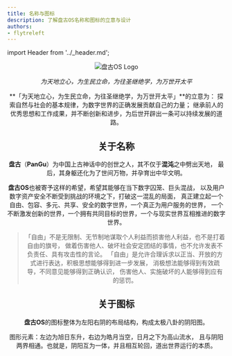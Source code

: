 ```yaml
---
title: 名称与图标
description: 了解盘古OS名称和图标的立意与设计
authors:
- flytreleft
---
```


import Header from '../_header.md';

<Header />


<p style={{textAlign: 'center'}}>
  <img
    src="/img/pangu-os/logo.svg"
    alt="盘古OS Logo"
    style={{width: '418px'}}
  />
  <figcaption>
    <em>为天地立心，为生民立命，为往圣继绝学，为万世开太平</em>
  </figcaption>
</p>


**「为天地立心，为生民立命，为往圣继绝学，为万世开太平」**的立意为：
探索自然与社会的基本规律，为数字世界的正确发展贡献自己的力量；
继承前人的优秀思想和工作成果，并不断创新和进步，为后世开辟出一条可以持续发展的道路。

## 关于名称

**盘古**（**PanGu**）为中国上古神话中的创世之人，其不仅于**混沌**之中劈出天地，
最后，其身躯还化为了世间万物，并孕育出中华文明。

**盘古OS**也被寄予这样的希望，希望其能够在当下数字囚笼、巨头混战，
以及用户数字资产安全不断受到挑战的环境之下，打破这一混乱的局面，
真正建立起一个自由、包容、多元、共享、安全的数字世界，一个真正为用户服务的世界，
一个不断激发创新的世界，一个拥有共同目标的世界，一个与现实世界互相推进的数字世界。

> 「自由」不是无限制、无节制地谋取个人利益而损害他人利益，也不是打着自由的旗号，
> 做着伤害他人、破坏社会安定团结的事情，也不允许发表不负责任、具有攻击性的言论。
> 「自由」是允许合理诉求以正当、开放的方式进行表达，积极思想能够得到进一步发展，
> 消极想法能够得到有效疏导，不同意见能够得到正确认识，
> 伤害他人、实施破坏的人能够得到应有的惩罚。

## 关于图标

**盘古OS**的图标整体为左阳右阴的布局结构，构成太极八卦的阴阳图。

图形元素：左边为旭日东升，右边为皓月当空，日月之下为高山流水，
且与阴阳两界相通。也就是，阴阳互为一体，并且相互轮回，道出世界运行的本质。
